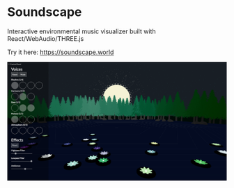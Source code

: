 # Soundscape

Interactive environmental music visualizer built with React/WebAudio/THREE.js

Try it here: https://soundscape.world

![Soundscape Preview](./preview/soundscape-preview.png)
